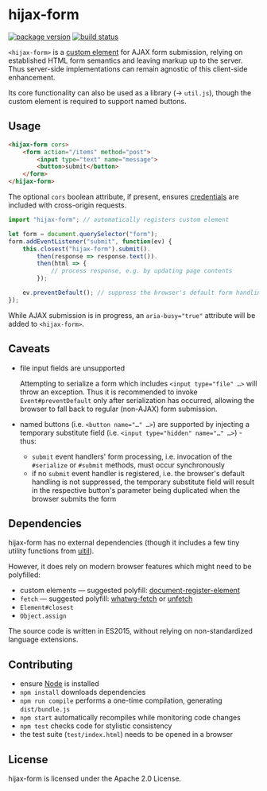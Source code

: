 hijax-form
==========

[![package version](https://img.shields.io/npm/v/hijax-form.svg?style=flat)](https://www.npmjs.com/package/hijax-form)
[![build status](https://travis-ci.org/FND/hijax-form.svg?branch=master)](https://travis-ci.org/FND/hijax-form)

`<hijax-form>` is a
[custom element](https://html.spec.whatwg.org/multipage/custom-elements.html)
for AJAX form submission, relying on established HTML form semantics and leaving
markup up to the server. Thus server-side implementations can remain agnostic of
this client-side enhancement.

Its core functionality can also be used as a library (→ `util.js`), though the
custom element is required to support named buttons.


Usage
-----

```html
<hijax-form cors>
    <form action="/items" method="post">
        <input type="text" name="message">
        <button>submit</button>
    </form>
</hijax-form>
```

The optional `cors` boolean attribute, if present, ensures
[credentials](https://fetch.spec.whatwg.org/#credentials) are included with
cross-origin requests.

```javascript
import "hijax-form"; // automatically registers custom element

let form = document.querySelector("form");
form.addEventListener("submit", function(ev) {
    this.closest("hijax-form").submit().
        then(response => response.text()).
        then(html => {
            // process response, e.g. by updating page contents
        });

    ev.preventDefault(); // suppress the browser's default form handling
});
```

While AJAX submission is in progress, an `aria-busy="true"` attribute will be
added to `<hijax-form>`.


Caveats
-------

* file input fields are unsupported

  Attempting to serialize a form which includes `<input type="file" …>` will
  throw an exception. Thus it is recommended to invoke `Event#preventDefault`
  only after serialization has occurred, allowing the browser to fall back to
  regular (non-AJAX) form submission.

* named buttons (i.e. `<button name="…" …>`) are supported by injecting a
  temporary substitute field (i.e. `<input type="hidden" name="…" …>`) - thus:
    * `submit` event handlers' form processing, i.e. invocation of the
      `#serialize` or `#submit` methods, must occur synchronously
    * if no `submit` event handler is registered, i.e. the browser's default
      handling is not suppressed, the temporary substitute field will result
      in the respective button's parameter being duplicated when the browser
      submits the form


Dependencies
------------

hijax-form has no external dependencies (though it includes a few tiny utility
functions from [uitil](https://github.com/FND/uitil)).

However, it does rely on modern browser features which might need to be
polyfilled:

* custom elements — suggested polyfill:
  [document-register-element](https://github.com/WebReflection/document-register-element)
* `fetch` — suggested polyfill: [whatwg-fetch](https://github.com/github/fetch)
  or [unfetch](https://github.com/developit/unfetch)
* `Element#closest`
* `Object.assign`

The source code is written in ES2015, without relying on non-standardized
language extensions.


Contributing
------------

* ensure [Node](http://nodejs.org) is installed
* `npm install` downloads dependencies
* `npm run compile` performs a one-time compilation, generating `dist/bundle.js`
* `npm start` automatically recompiles while monitoring code changes
* `npm test` checks code for stylistic consistency
* the test suite (`test/index.html`) needs to be opened in a browser


License
-------

hijax-form is licensed under the Apache 2.0 License.
